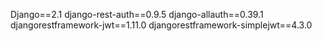 Django==2.1
django-rest-auth==0.9.5
django-allauth==0.39.1
djangorestframework-jwt==1.11.0
djangorestframework-simplejwt==4.3.0
